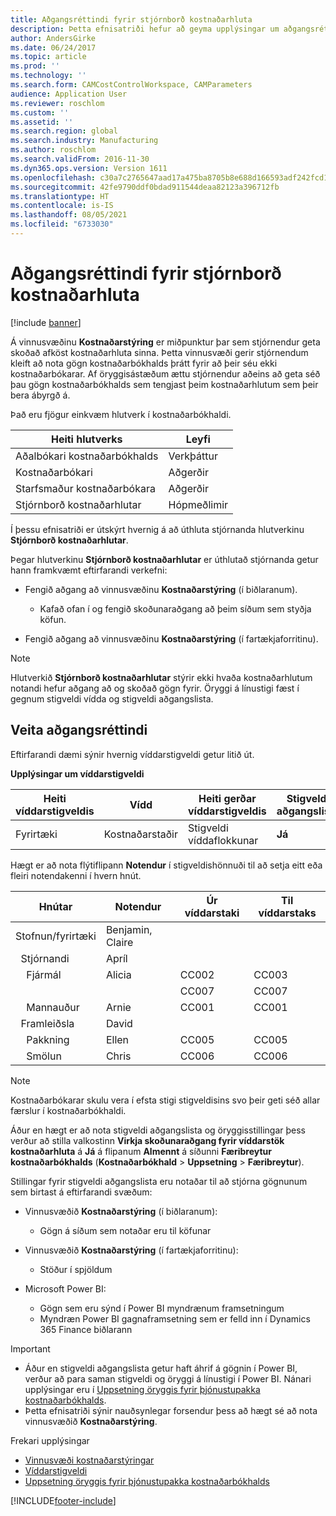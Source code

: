 ```yaml
---
title: Aðgangsréttindi fyrir stjórnborð kostnaðarhluta
description: Þetta efnisatriði hefur að geyma upplýsingar um aðgangsréttindi fyrir stjórnborð kostnaðarhlutar.
author: AndersGirke
ms.date: 06/24/2017
ms.topic: article
ms.prod: ''
ms.technology: ''
ms.search.form: CAMCostControlWorkspace, CAMParameters
audience: Application User
ms.reviewer: roschlom
ms.custom: ''
ms.assetid: ''
ms.search.region: global
ms.search.industry: Manufacturing
ms.author: roschlom
ms.search.validFrom: 2016-11-30
ms.dyn365.ops.version: Version 1611
ms.openlocfilehash: c30a7c2765647aad17a475ba8705b8e688d166593adf242fcd15d90e49334189
ms.sourcegitcommit: 42fe9790ddf0bdad911544deaa82123a396712fb
ms.translationtype: HT
ms.contentlocale: is-IS
ms.lasthandoff: 08/05/2021
ms.locfileid: "6733030"
---
```

# <a name="access-rights-for-cost-object-controllers"></a>Aðgangsréttindi fyrir stjórnborð kostnaðarhluta

[!include [banner](../includes/banner.md)]

Á vinnusvæðinu **Kostnaðarstýring** er miðpunktur þar sem stjórnendur geta skoðað afköst kostnaðarhluta sinna. Þetta vinnusvæði gerir stjórnendum kleift að nota gögn kostnaðarbókhalds þrátt fyrir að þeir séu ekki kostnaðarbókarar. Af öryggisástæðum ættu stjórnendur aðeins að geta séð þau gögn kostnaðarbókhalds sem tengjast þeim kostnaðarhlutum sem þeir bera ábyrgð á.

Það eru fjögur einkvæm hlutverk í kostnaðarbókhaldi.

| Heiti hlutverks               | Leyfi      |
|-------------------------|--------------|
| Aðalbókari kostnaðarbókhalds | Verkþáttur     |
| Kostnaðarbókari         | Aðgerðir   |
| Starfsmaður kostnaðarbókara   | Aðgerðir   |
| Stjórnborð kostnaðarhlutar  | Hópmeðlimir |

Í þessu efnisatriði er útskýrt hvernig á að úthluta stjórnanda hlutverkinu **Stjórnborð kostnaðarhlutar**.

Þegar hlutverkinu **Stjórnborð kostnaðarhlutar** er úthlutað stjórnanda getur hann framkvæmt eftirfarandi verkefni:

- Fengið aðgang að vinnusvæðinu **Kostnaðarstýring** (í biðlaranum).

    - Kafað ofan í og fengið skoðunaraðgang að þeim síðum sem styðja köfun.

- Fengið aðgang að vinnusvæðinu **Kostnaðarstýring** (í fartækjaforritinu).

> [!NOTE]
> Hlutverkið **Stjórnborð kostnaðarhlutar** stýrir ekki hvaða kostnaðarhlutum notandi hefur aðgang að og skoðað gögn fyrir. Öryggi á línustigi fæst í gegnum stigveldi vídda og stigveldi aðgangslista.

## <a name="grant-access-rights"></a>Veita aðgangsréttindi
Eftirfarandi dæmi sýnir hvernig víddarstigveldi getur litið út.

**Upplýsingar um víddarstigveldi**

| Heiti víddarstigveldis | Vídd    | Heiti gerðar víddarstigveldis      | Stigveldi aðgangslista |
|--------------------------|--------------|------------------------------------|-----------------------|
| Fyrirtæki             | Kostnaðarstaðir | Stigveldi víddaflokkunar | **Já**               |

Hægt er að nota flýtiflipann **Notendur** í stigveldishönnuði til að setja eitt eða fleiri notendakenni í hvern hnút.

|             Hnútar                 | Notendur            | Úr víddarstaki     |   Til víddarstaks   |
|-----------------------------------|------------------|---------------------------|-------------------------|
| Stofnun/fyrirtæki                      | Benjamin, Claire |                           |                         |
| &nbsp;&nbsp;Stjórnandi                 | Apríl            |                           |                         |
| &nbsp;&nbsp;&nbsp;&nbsp;Fjármál   | Alicia           | CC002                     | CC003                   |
|                                   |                  | CC007                     | CC007                   |
| &nbsp;&nbsp;&nbsp;&nbsp;Mannauður        | Arnie            | CC001                     | CC001                   |
| &nbsp;&nbsp;Framleiðsla            | David            |                           |                         |
| &nbsp;&nbsp;&nbsp;&nbsp;Pakkning | Ellen            | CC005                     | CC005                   |
| &nbsp;&nbsp;&nbsp;&nbsp;Smölun  | Chris            | CC006                     | CC006                   |

> [!NOTE]
> Kostnaðarbókarar skulu vera í efsta stigi stigveldisins svo þeir geti séð allar færslur í kostnaðarbókhaldi.

Áður en hægt er að nota stigveldi aðgangslista og öryggisstillingar þess verður að stilla valkostinn **Virkja skoðunaraðgang fyrir víddarstök kostnaðarhluta** á **Já** á flipanum **Almennt** á síðunni **Færibreytur kostnaðarbókhalds** (**Kostnaðarbókhald** > **Uppsetning** > **Færibreytur**).

Stillingar fyrir stigveldi aðgangslista eru notaðar til að stjórna gögnunum sem birtast á eftirfarandi svæðum:

- Vinnusvæðið **Kostnaðarstýring** (í biðlaranum):

    - Gögn á síðum sem notaðar eru til köfunar

- Vinnusvæðið **Kostnaðarstýring** (í fartækjaforritinu):

    - Stöður í spjöldum

- Microsoft Power BI:

    - Gögn sem eru sýnd í Power BI myndrænum framsetningum
    - Myndræn Power BI gagnaframsetning sem er felld inn í Dynamics 365 Finance biðlarann

> [!IMPORTANT]
> - Áður en stigveldi aðgangslista getur haft áhrif á gögnin í Power BI, verður að para saman stigveldi og öryggi á línustigi í Power BI. Nánari upplýsingar eru í [Uppsetning öryggis fyrir þjónustupakka kostnaðarbókhalds](../../fin-ops-core/dev-itpro/analytics/setup-security-cost-accounting-content-pack.md).
> - Þetta efnisatriði sýnir nauðsynlegar forsendur þess að hægt sé að nota vinnusvæðið **Kostnaðarstýring**.

Frekari upplýsingar

- [Vinnusvæði kostnaðarstýringar](cost-control-workspace.md)
- [Víddarstigveldi](dimension-hierarchy.md)
- [Uppsetning öryggis fyrir þjónustupakka kostnaðarbókhalds](../../fin-ops-core/dev-itpro/analytics/setup-security-cost-accounting-content-pack.md)


[!INCLUDE[footer-include](../../includes/footer-banner.md)]
